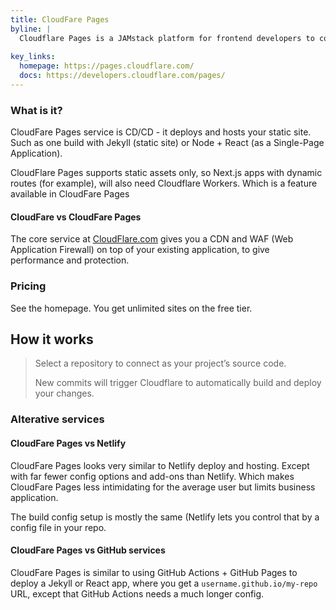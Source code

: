 ```yaml
---
title: CloudFare Pages
byline: |
  Cloudflare Pages is a JAMstack platform for frontend developers to collaborate and deploy websites.
  
key_links:
  homepage: https://pages.cloudflare.com/
  docs: https://developers.cloudflare.com/pages/
---
```


### What is it?

CloudFare Pages service is CD/CD - it deploys and hosts your static site. Such as one build with Jekyll (static site) or Node + React (as a Single-Page Application).

CloudFlare Pages supports static assets only, so Next.js apps with dynamic routes (for example), will also need Cloudflare Workers. Which is a feature available in CloudFare Pages


#### CloudFare vs CloudFare Pages

The core service at [CloudFlare.com](https://cloudflare.com/) gives you a CDN and WAF (Web Application Firewall) on top of your existing application, to give performance and protection. 


### Pricing

See the homepage. You get unlimited sites on the free tier.


## How it works

> Select a repository to connect as your project’s source code.
>
> New commits will trigger Cloudflare to automatically build and deploy your changes.


### Alterative services

#### CloudFare Pages vs Netlify

CloudFare Pages looks very similar to Netlify deploy and hosting. Except with far fewer config options and add-ons than Netlify. Which makes CloudFare Pages less intimidating for the average user but limits business application.

The build config setup is mostly the same (Netlify lets you control that by a config file in your repo.

#### CloudFare Pages vs GitHub services

CloudFare Pages is similar to using GitHub Actions + GitHub Pages to deploy a Jekyll or React app, where you get a `username.github.io/my-repo` URL, except that GitHub Actions needs a much longer config.
